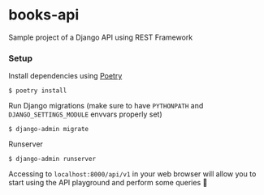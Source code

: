 # books-api

Sample project of a Django API using REST Framework


### Setup

Install dependencies using [Poetry](https://python-poetry.org/docs/)
```
$ poetry install
```

Run Django migrations (make sure to have `PYTHONPATH` and `DJANGO_SETTINGS_MODULE` envvars properly set)
```
$ django-admin migrate
```

Runserver
```
$ django-admin runserver
```

Accessing to `localhost:8000/api/v1` in your web browser will allow you to start using the API playground and perform some queries 🎉

